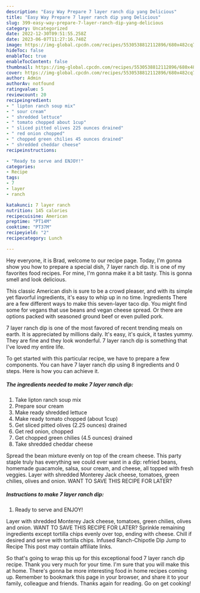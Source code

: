 ```yaml
---
description: "Easy Way Prepare 7 layer ranch dip yang Delicious"
title: "Easy Way Prepare 7 layer ranch dip yang Delicious"
slug: 399-easy-way-prepare-7-layer-ranch-dip-yang-delicious
category: Uncategorized
date: 2022-12-30T09:51:55.258Z
date: 2023-06-07T11:27:16.740Z
image: https://img-global.cpcdn.com/recipes/5530538812112896/680x482cq70/7-layer-ranch-dip-recipe-main-photo.jpg
hideToc: false
enableToc: true
enableTocContent: false
thumbnail: https://img-global.cpcdn.com/recipes/5530538812112896/680x482cq70/7-layer-ranch-dip-recipe-main-photo.jpg
cover: https://img-global.cpcdn.com/recipes/5530538812112896/680x482cq70/7-layer-ranch-dip-recipe-main-photo.jpg
author: Admin
authorAv: notfound
ratingvalue: 5
reviewcount: 20
recipeingredient:
- " lipton ranch soup mix"
- " sour cream"
- " shredded lettuce"
- " tomato chopped about 1cup"
- " sliced pitted olives 225 ounces drained"
- " red onion chopped"
- " chopped green chilies 45 ounces drained"
- " shredded cheddar cheese"
recipeinstructions:

- "Ready to serve and ENJOY!"
categories:
- Recipe
tags:
- 7
- layer
- ranch

katakunci: 7 layer ranch 
nutrition: 145 calories
recipecuisine: American
preptime: "PT14M"
cooktime: "PT37M"
recipeyield: "2"
recipecategory: Lunch

---
```



Hey everyone, it is Brad, welcome to our recipe page. Today, I'm gonna show you how to prepare a special dish, 7 layer ranch dip. It is one of my favorites food recipes. For mine, I'm gonna make it a bit tasty. This is gonna smell and look delicious.

This classic American dish is sure to be a crowd pleaser, and with its simple yet flavorful ingredients, it&#39;s easy to whip up in no time. Ingredients There are a few different ways to make this seven-layer taco dip. You might find some for vegans that use beans and vegan cheese spread. Or there are options packed with seasoned ground beef or even pulled pork.

7 layer ranch dip is one of the most favored of recent trending meals on earth. It is appreciated by millions daily. It's easy, it's quick, it tastes yummy. They are fine and they look wonderful. 7 layer ranch dip is something that I've loved my entire life.


To get started with this particular recipe, we have to prepare a few components. You can have 7 layer ranch dip using 8 ingredients and 0 steps. Here is how you can achieve it.

<!--inarticleads1-->

##### The ingredients needed to make 7 layer ranch dip:

1. Take  lipton ranch soup mix
1. Prepare  sour cream
1. Make ready  shredded lettuce
1. Make ready  tomato chopped (about 1cup)
1. Get  sliced pitted olives (2.25 ounces) drained
1. Get  red onion, chopped
1. Get  chopped green chilies (4.5 ounces) drained
1. Take  shredded cheddar cheese


Spread the bean mixture evenly on top of the cream cheese. This party staple truly has everything we could ever want in a dip: refried beans, homemade guacamole, salsa, sour cream, and cheese, all topped with fresh veggies. Layer with shredded Monterey Jack cheese, tomatoes, green chilies, olives and onion. WANT TO SAVE THIS RECIPE FOR LATER? 

<!--inarticleads2-->

##### Instructions to make 7 layer ranch dip:


1. Ready to serve and ENJOY!

Layer with shredded Monterey Jack cheese, tomatoes, green chilies, olives and onion. WANT TO SAVE THIS RECIPE FOR LATER? Sprinkle remaining ingredients except tortilla chips evenly over top, ending with cheese. Chill if desired and serve with tortilla chips. Infused Ranch-Chipotle Dip Jump to Recipe This post may contain affiliate links. 

So that's going to wrap this up for this exceptional food 7 layer ranch dip recipe. Thank you very much for your time. I'm sure that you will make this at home. There's gonna be more interesting food in home recipes coming up. Remember to bookmark this page in your browser, and share it to your family, colleague and friends. Thanks again for reading. Go on get cooking!
